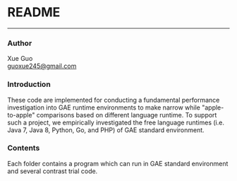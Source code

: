 README
===========================
****
### Author
Xue Guo <br>
guoxue245@gmail.com

### Introduction
These code are implemented for conducting a fundamental performance investigation into GAE runtime environments to make narrow while "apple-to-apple" comparisons based on different language runtime. To support such a project, we empirically investigated the free language runtimes (i.e. Java 7, Java 8, Python, Go, and PHP) of GAE standard environment.

### Contents
Each folder contains a program which can run in GAE standard environment and several contrast trial code.